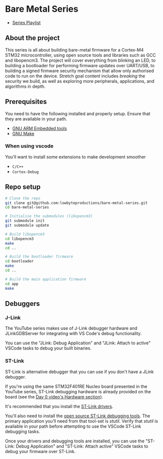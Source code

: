 # Bare Metal Series

- [Series Playlist](https://www.youtube.com/playlist?list=PLP29wDx6QmW7HaCrRydOnxcy8QmW0SNdQ)

## About the project

This series is all about building bare-metal firmware for a Cortex-M4 STM32 microcontroller, using open source tools and libraries such as GCC and libopencm3. The project will cover everything from blinking an LED, to building a bootloader for performing firmware updates over UART/USB, to building a signed firmware security mechanism that allow only authorised code to run on the device. Stretch goal content includes *breaking* the security we build, as well as exploring more peripherals, applications, and algorithms in depth.

## Prerequisites

You need to have the following installed and properly setup. Ensure that they are available in your path.

- [GNU ARM Embedded tools](https://developer.arm.com/downloads/-/gnu-rm)
- [GNU Make](https://www.gnu.org/software/make/)

### When using vscode

You'll want to install some extensions to make development smoother

- `C/C++`
- `Cortex-Debug`

## Repo setup

```bash
# Clone the repo
git clone git@github.com:lowbyteproductions/bare-metal-series.git
cd bare-metal-series

# Initialise the submodules (libopencm3)
git submodule init
git submodule update

# Build libopencm3
cd libopencm3
make
cd ..

# Build the bootloader firmware
cd bootloader
make
cd ..

# Build the main application firmware
cd app
make
```

## Debuggers

### J-Link

The YouTube series makes use of J-Link debugger hardware and JLinkGDBServer for integrating with VS Code's debug functionality.

You can use the "JLink: Debug Application" and "JLink: Attach to active" VSCode tasks to debug your built binaries.

### ST-Link

ST-Link is alternative debugger that you can use if you don't have a JLink debugger.

If you're using the same STM32F401RE Nucleo board presented in the YouTube series, ST-Link debugging hardware is already provided on the board (see the [Day 0 video's Hardware section](https://youtu.be/uQQsDWLRDuI?t=1000)).

It's recommended that you install the [ST-Link drivers](https://www.st.com/en/development-tools/stsw-link009.html).

You'll also need to install the [open source ST-Link debugging tools](https://github.com/stlink-org/stlink). The primary application you'll need from that tool-set is *stutil*. Verify that *stutil* is available in your path before attempting to use the VSCode ST-Link debugging tasks.

Once your drivers and debugging tools are installed, you can use the "ST-Link: Debug Application" and "ST-Link: Attach active" VSCode tasks to debug your firmware over ST-Link.
